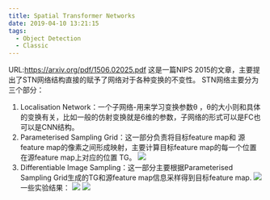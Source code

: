 ```yaml
---
title: Spatial Transformer Networks
date: 2019-04-10 13:21:15
tags:
  - Object Detection
  - Classic
---
```

URL:https://arxiv.org/pdf/1506.02025.pdf
这是一篇NIPS 2015的文章，主要提出了STN网络结构直接的赋予了网络对于各种变换的不变性。
STN网络主要分为三个部分：
1. Localisation Network：一个子网络-用来学习变换参数θ ，θ的大小则和具体的变换有关，比如一般的仿射变换就是6维的参数，子网络的形式可以是FC也可以是CNN结构。
2. Parameterised Sampling Grid：这一部分负责将目标feature map和 源 feature map的像素之间形成映射，主要计算目标feature map的每一个位置在源feature map上对应的位置 TG。
![](Spatial-Transformer-Networks-image001.png)
3. Differentiable Image Sampling：这一部分主要根据Parameterised Sampling Grid生成的TG和源feature map信息采样得到目标feature map.
![](Spatial-Transformer-Networks-image002.png)
一些实验结果：
![](Spatial-Transformer-Networks-image003.png)
![](Spatial-Transformer-Networks-image004.png)
